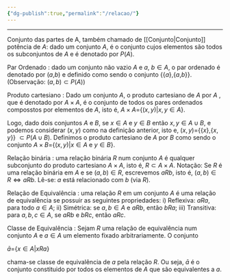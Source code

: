 ```yaml
---
{"dg-publish":true,"permalink":"/relacao/"}
---
```


---
Conjunto das partes de A, também chamado de [[Conjunto\|Conjunto]] potência de $A$: dado um conjunto $A$, é o conjunto cujos elementos são todos os subconjuntos de $A$ e é denotado por $P(A)$.

Par Ordenado : dado um conjunto não vazio $A$ e $a$, $b\in A$, o par ordenado é denotado por $(a$,$b)$ e definido como sendo o conjunto {{$a$},{$a$,$b$}}. (Observação: $(a,b)\subset P(A)$)

Produto cartesiano : Dado um conjunto $A$, o produto cartesiano de $A$ por $A$ , que é denotado por $A\times A$, é o conjunto de todos os pares ordenados composstos por elementos de $A$, isto é, $A\times A=${$(x,y)|x,y\in A$}.

Logo, dado dois conjuntos $A$ e $B$, se $x\in A$ e $y\in B$ então $x,y\in A\cup B$, e podemos considerar $(x,y)$ como na definição anterior, isto e, $(x,y)=${{$x$},{$x,y$}} $\subset P(A\cup B)$.
Definimos o produto cartesiano de $A$ por $B$ como sendo o conjunto $A\times B=${$(x,y)|x\in A$ e $y\in B$}.

Relação binária : uma relação binária $R$ num conjunto $A$ é qualquer subconjunto do produto cartesiano $A\times A$, isto é, $R\subset A\times A$.
Notação: Se $R$ é uma relação binária em $A$ e se $(a,b)\in R$, escrevemos $aRb$, isto é, $(a,b)\in R\Leftrightarrow aRb$. Lê-se: $a$ está relacionado com $b$ (via $R$).

Relação de Equivalência : uma relação $R$ em um conjunto $A$ é uma relação de equivalência se possuir as seguintes propriedades:
i) Reflexiva: $aRa$, para todo $a\in A$;
ii) Simétrica: se $a,b\in A$ e $aRb$, então $bRa$;
iii) Transitiva: para $a,b,c\in A$, se $aRb$ e $bRc$, então $aRc$.

Classe de Equivalência : Sejam $R$ uma relação de equivalência num conjunto $A$ e $a\in A$ um elemento fixado arbitrariamente. O conjunto

$\bar a=${$x\in A|xRa$}

chama-se classe de equivalência de $a$ pela relação $R$. Ou seja, $\bar a$ é o conjunto constituido por todos os elementos de $A$ que são equivalentes a $a$.